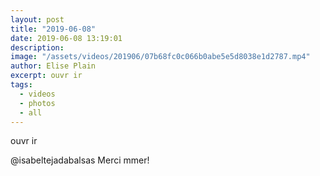 ```yaml
---
layout: post
title: "2019-06-08"
date: 2019-06-08 13:19:01
description: 
image: "/assets/videos/201906/07b68fc0c066b0abe5e5d8038e1d2787.mp4"
author: Elise Plain
excerpt: ouvr ir
tags: 
  - videos
  - photos
  - all
---
```


ouvr ir
<p></p>
<p>@isabeltejadabalsas Merci mmer!</p>